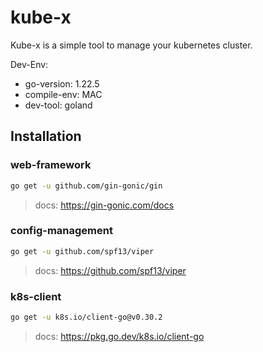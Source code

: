 # kube-x

Kube-x is a simple tool to manage your kubernetes cluster. 

Dev-Env:
- go-version: 1.22.5
- compile-env: MAC
- dev-tool: goland

## Installation

### web-framework
```bash
go get -u github.com/gin-gonic/gin
```
> docs: https://gin-gonic.com/docs

### config-management
```bash
go get -u github.com/spf13/viper
```
> docs: https://github.com/spf13/viper

### k8s-client
```bash
go get -u k8s.io/client-go@v0.30.2
```
> docs: https://pkg.go.dev/k8s.io/client-go